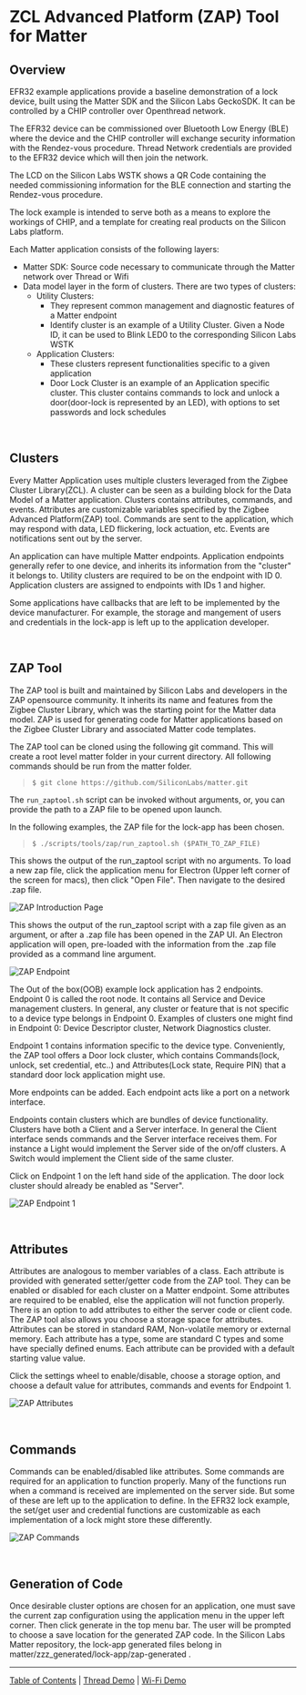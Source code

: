 # ZCL Advanced Platform (ZAP) Tool for Matter

## Overview

EFR32 example applications provide a baseline demonstration of a lock device,
built using the Matter SDK and the Silicon Labs GeckoSDK. It can be controlled
by a CHIP controller over Openthread network.

The EFR32 device can be commissioned over Bluetooth Low Energy (BLE) where the
device and the CHIP controller will exchange security information with the
Rendez-vous procedure. Thread Network credentials are provided to the EFR32
device which will then join the network.

The LCD on the Silicon Labs WSTK shows a QR Code containing the needed
commissioning information for the BLE connection and starting the Rendez-vous
procedure.

The lock example is intended to serve both as a means to explore the workings of
CHIP, and a template for creating real products on the Silicon Labs platform.

Each Matter application consists of the following layers:

-   Matter SDK: Source code necessary to communicate through the Matter network
    over Thread or Wifi
-   Data model layer in the form of clusters. There are two types of clusters:
    -   Utility Clusters:
        -   They represent common management and diagnostic features of a Matter
            endpoint
        -   Identify cluster is an example of a Utility Cluster. Given a Node
            ID, it can be used to Blink LED0 to the corresponding Silicon Labs
            WSTK
    -   Application Clusters:
        -   These clusters represent functionalities specific to a given
            application
        -   Door Lock Cluster is an example of an Application specific cluster.
            This cluster contains commands to lock and unlock a door(door-lock
            is represented by an LED), with options to set passwords and lock
            schedules

<br>

## Clusters

Every Matter Application uses multiple clusters leveraged from the Zigbee
Cluster Library(ZCL). A cluster can be seen as a building block for the Data
Model of a Matter application. Clusters contains attributes, commands, and
events. Attributes are customizable variables specified by the Zigbee Advanced
Platform(ZAP) tool. Commands are sent to the application, which may respond with
data, LED flickering, lock actuation, etc. Events are notifications sent out by
the server.

An application can have multiple Matter endpoints. Application endpoints
generally refer to one device, and inherits its information from the "cluster"
it belongs to. Utility clusters are required to be on the endpoint with ID 0.
Application clusters are assigned to endpoints with IDs 1 and higher.

Some applications have callbacks that are left to be implemented by the device
manufacturer. For example, the storage and mangement of users and credentials in
the lock-app is left up to the application developer.

<br>

## ZAP Tool

The ZAP tool is built and maintained by Silicon Labs and developers in the ZAP opensource community. It inherits its name and
features from the Zigbee Cluster Library, which was the starting point for the Matter data model. ZAP is used
for generating code for Matter applications based on the Zigbee Cluster
Library and associated Matter code templates.

The ZAP tool can be cloned using the following git command. This will create a
root level matter folder in your current directory. All following commands
should be run from the matter folder.

> `$ git clone https://github.com/SiliconLabs/matter.git`

The `run_zaptool.sh` script can be invoked
without arguments, or, you can provide the path to a ZAP file to be opened upon
launch.

In the following examples, the ZAP file for the lock-app has been chosen.

> `$ ./scripts/tools/zap/run_zaptool.sh ($PATH_TO_ZAP_FILE)`

This shows the output of the run_zaptool script with no arguments. To load a new
zap file, click the application menu for Electron (Upper left corner of the
screen for macs), then click "Open File". Then navigate to the desired .zap
file.

![ZAP Introduction Page](./images/zap_intro.png)

This shows the output of the run_zaptool script with a zap file given as an
argument, or after a .zap file has been opened in the ZAP UI. An Electron
application will open, pre-loaded with the information from the .zap file
provided as a command line argument.

![ZAP Endpoint](./images/zap_endpoint.png)

The Out of the box(OOB) example lock application has 2 endpoints. Endpoint 0 is
called the root node. It contains all Service and Device management clusters. In
general, any cluster or feature that is not specific to a device type belongs in
Endpoint 0. Examples of clusters one might find in Endpoint 0: Device Descriptor
cluster, Network Diagnostics cluster.

Endpoint 1 contains information specific to the device type. Conveniently, the
ZAP tool offers a Door lock cluster, which contains Commands(lock, unlock, set
credential, etc..) and Attributes(Lock state, Require PIN) that a standard door
lock application might use.

More endpoints can be added. Each endpoint acts like a port on a network interface.

Endpoints contain clusters which are bundles of device functionality. Clusters have both a Client and a Server interface. In general the Client interface sends commands and the Server interface receives them. For instance a Light would implement the Server side of the on/off clusters. A Switch would implement the Client side of the same cluster.

Click on Endpoint 1 on the left hand side of the application. The door lock
cluster should already be enabled as "Server".

![ZAP Endpoint 1](./images/zap_endpoint_1.png)

<br>

## Attributes

Attributes are analogous to member variables of a class. Each attribute is
provided with generated setter/getter code from the ZAP tool. They can be
enabled or disabled for each cluster on a Matter endpoint. Some attributes are
required to be enabled, else the application will not function properly. There
is an option to add attributes to either the server code or client code. The ZAP
tool also allows you choose a storage space for attributes. Attributes can be
stored in standard RAM, Non-volatile memory or external memory. Each attribute
has a type, some are standard C types and some have specially defined enums.
Each attribute can be provided with a default starting value value.

Click the settings wheel to enable/disable, choose a storage option, and choose
a default value for attributes, commands and events for Endpoint 1. 

![ZAP Attributes](./images/zap_attributes.png)

<br>

## Commands

Commands can be enabled/disabled like attributes. Some commands are required for
an application to function properly. Many of the functions run when a command is
received are implemented on the server side. But some of these are left up to
the application to define. In the EFR32 lock example, the set/get user and
credential functions are customizable as each implementation of a lock might
store these differently.

![ZAP Commands](./images/zap_commands.png)

<br>

## Generation of Code

Once desirable cluster options are chosen for an application, one must save the
current zap configuration using the application menu in the upper left corner.
Then click generate in the top menu bar. The user will be prompted to choose a
save location for the generated ZAP code. In the Silicon Labs Matter repository,
the lock-app generated files belong in
matter/zzz_generated/lock-app/zap-generated .

----
[Table of Contents](../README.md) | [Thread Demo](../thread/DEMO_OVERVIEW.md) | [Wi-Fi Demo](../wifi/DEMO_OVERVIEW.md)